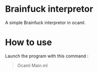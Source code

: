 # Brainfuck interpretor
A simple Brainfuck interpretor in ocaml.

# How to use
Launch the program with this command :
> Ocaml Main.ml